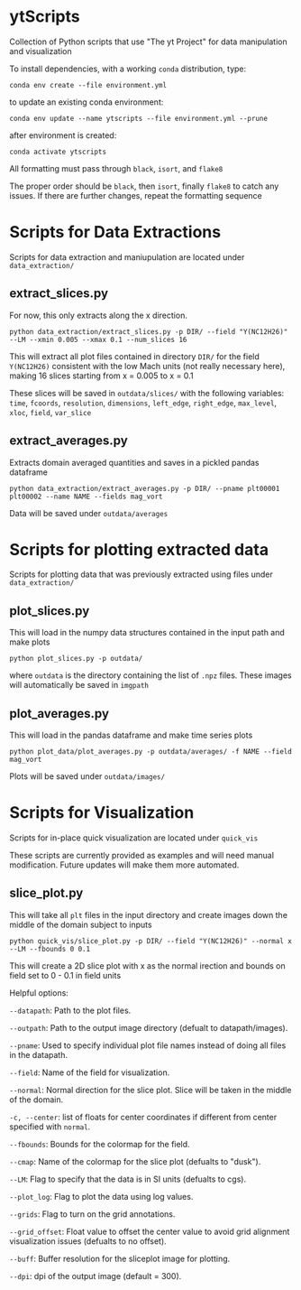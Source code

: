 # ytScripts
Collection of Python scripts that use "The yt Project" for data manipulation and visualization

To install dependencies, with a working `conda` distribution, type:

`conda env create --file environment.yml`

to update an existing conda environment:

`conda env update --name ytscripts --file environment.yml --prune`


after environment is created:

`conda activate ytscripts`

All formatting must pass through `black`, `isort`, and `flake8`

The proper order should be `black`, then `isort`, finally `flake8` to catch any issues. If there are further changes, repeat the formatting sequence


# Scripts for Data Extractions
Scripts for data extraction and maniupulation are located under `data_extraction/`


## extract_slices.py
For now, this only extracts along the x direction.

`python data_extraction/extract_slices.py -p DIR/ --field "Y(NC12H26)" --LM --xmin 0.005 --xmax 0.1 --num_slices 16`

This will extract all plot files contained in directory `DIR/` for the field `Y(NC12H26)` consistent with the low Mach units (not really necessary here), making 16 slices starting from x = 0.005 to x = 0.1

These slices will be saved in `outdata/slices/` with the following variables: `time`, `fcoords`, `resolution`, `dimensions`, `left_edge`, `right_edge`, `max_level`, `xloc`, `field`, `var_slice`

## extract_averages.py
Extracts domain averaged quantities and saves in a pickled pandas dataframe

`python data_extraction/extract_averages.py -p DIR/ --pname plt00001 plt00002 --name NAME --fields mag_vort`

Data will be saved under `outdata/averages`


# Scripts for plotting extracted data
Scripts for plotting data that was previously extracted using files under `data_extraction/`


## plot_slices.py
This will load in the numpy data structures contained in the input path and make plots

`python plot_slices.py -p outdata/`

where `outdata` is the directory containing the list of `.npz` files. These images will automatically be saved in `imgpath`


## plot_averages.py
This will load in the pandas dataframe and make time series plots

`python plot_data/plot_averages.py -p outdata/averages/ -f NAME --field mag_vort`

Plots will be saved under `outdata/images/`



# Scripts for Visualization
Scripts for in-place quick visualization are located under `quick_vis`

These scripts are currently provided as examples and will need manual modification. Future updates will make them more automated.


## slice_plot.py
This will take all `plt` files in the input directory and create images down the middle of the domain subject to inputs

`python quick_vis/slice_plot.py -p DIR/ --field "Y(NC12H26)" --normal x --LM --fbounds 0 0.1`

This will create a 2D slice plot with x as the normal irection and bounds on field set to 0 - 0.1 in field units

Helpful options:

`--datapath`: Path to the plot files.

`--outpath`: Path to the output image directory (defualt to datapath/images).

`--pname`: Used to specify individual plot file names instead of doing all files in the datapath.

`--field`: Name of the field for visualization.

`--normal`: Normal direction for the slice plot. Slice will be taken in the middle of the domain.

`-c, --center`: list of floats for center coordinates if different from center specified with `normal`.

`--fbounds`: Bounds for the colormap for the field.

`--cmap`: Name of the colormap for the slice plot (defualts to "dusk").

`--LM`: Flag to specify that the data is in SI units (defualts to cgs).

`--plot_log`: Flag to plot the data using log values.

`--grids`: Flag to turn on the grid annotations.

`--grid_offset`: Float value to offset the center value to avoid grid alignment visualization issues (defualts to no offset).

`--buff`: Buffer resolution for the sliceplot image for plotting.

`--dpi`: dpi of the output image (default = 300).
